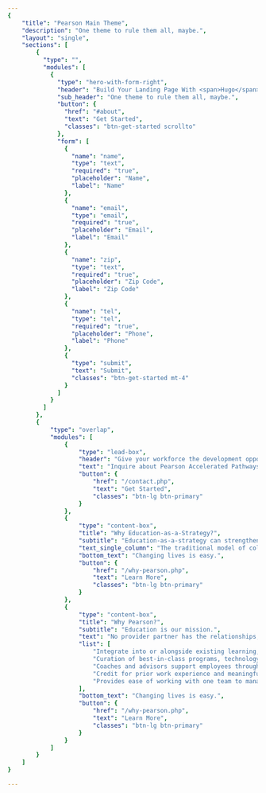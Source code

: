 ```yaml
---
{
	"title": "Pearson Main Theme",
	"description": "One theme to rule them all, maybe.",
	"layout": "single",
	"sections": [
		{
	      "type": "",
	      "modules": [
	        {
	          "type": "hero-with-form-right",
	          "header": "Build Your Landing Page With <span>Hugo</span>",
	          "sub_header": "One theme to rule them all, maybe.",
	          "button": {
	            "href": "#about",
	            "text": "Get Started",
	            "classes": "btn-get-started scrollto"
	          },
	          "form": [
	            {
	              "name": "name",
	              "type": "text",
	              "required": "true",
	              "placeholder": "Name",
	              "label": "Name"
	            },
	            {
	              "name": "email",
	              "type": "email",
	              "required": "true",
	              "placeholder": "Email",
	              "label": "Email"
	            },
	            {
	              "name": "zip",
	              "type": "text",
	              "required": "true",
	              "placeholder": "Zip Code",
	              "label": "Zip Code"
	            },
	            {
	              "name": "tel",
	              "type": "tel",
	              "required": "true",
	              "placeholder": "Phone",
	              "label": "Phone"
	            },
	            {
	              "type": "submit",
	              "text": "Submit",
	              "classes": "btn-get-started mt-4"
	            }
	          ]
	        }
	      ]
	    },
		{
			"type": "overlap",
			"modules": [
				{
					"type": "lead-box",
					"header": "Give your workforce the development opportunities they desire.",
					"text": "Inquire about Pearson Accelerated Pathways today.",
					"button": {
						"href": "/contact.php",
						"text": "Get Started",
						"classes": "btn-lg btn-primary"
					}
				},
				{
					"type": "content-box",
					"title": "Why Education-as-a-Strategy?",
					"subtitle": "Education-as-a-strategy can strengthen your bottom line.",
					"text_single_column": "The traditional model of college providing graduates with job opportunities is fading, as student debt and mismatched skills expectations are on the rise. We work with organizations to flip the paradigm — leveraging the job as the pathway to education attainment. Our consultative approach establishes a mutually beneficial partnership for both company and educators alike, creating a 'win-win' model where everyone is driven to produce outcomes.",
					"bottom_text": "Changing lives is easy.",
					"button": {
						"href": "/why-pearson.php",
						"text": "Learn More",
						"classes": "btn-lg btn-primary"
					}
				},
				{
					"type": "content-box",
					"title": "Why Pearson?",
					"subtitle": "Education is our mission.",
					"text": "No provider partner has the relationships, scale, expertise, investment in, and passion for education like Pearson. Pearson Accelerated Pathways leverages the best of Pearson capabilities to serve opportunity youth through working adults, helping to have a positive impact on your bottom line and the lives of your employees.",
					"list": [
						"Integrate into or alongside existing learning, development, or tuition assistance programs",
						"Curation of best-in-class programs, technology experiences, and non-profit institutions, leveraging Pearson content, services, solutions and talent",
						"Coaches and advisors support employees throughout their journey",
						"Credit for prior work experience and meaningful pathways that meet career objectives",
						"Provides ease of working with one team to manage simple to complex client engagements."
					],
					"bottom_text": "Changing lives is easy.",
					"button": {
						"href": "/why-pearson.php",
						"text": "Learn More",
						"classes": "btn-lg btn-primary"
					}
				}
			]
		}
	]
}

---
```

<!-- This will be the framework from which we build all of our other Hugo sites from. -->